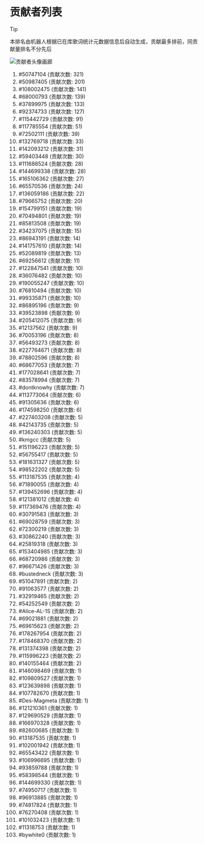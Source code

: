 # 贡献者列表

> [!TIP]
> 本排名由机器人根据已在库歌词统计元数据信息后自动生成，贡献最多排前，同贡献量排名不分先后

![贡献者头像画廊](./CONTRIBUTORS.svg)

1. #50747104 (贡献次数: 321)
2. #50987405 (贡献次数: 201)
3. #108002475 (贡献次数: 141)
4. #68000793 (贡献次数: 139)
5. #37899975 (贡献次数: 133)
6. #92374733 (贡献次数: 127)
7. #115442729 (贡献次数: 91)
8. #117785554 (贡献次数: 51)
9. #72502111 (贡献次数: 39)
10. #132769718 (贡献次数: 33)
11. #142093212 (贡献次数: 31)
12. #59403448 (贡献次数: 30)
13. #111688524 (贡献次数: 28)
14. #144699338 (贡献次数: 28)
15. #165106362 (贡献次数: 27)
16. #65570536 (贡献次数: 24)
17. #136059186 (贡献次数: 22)
18. #79665752 (贡献次数: 20)
19. #154799151 (贡献次数: 19)
20. #70494801 (贡献次数: 19)
21. #85813508 (贡献次数: 19)
22. #34237075 (贡献次数: 15)
23. #86943191 (贡献次数: 14)
24. #141757610 (贡献次数: 14)
25. #52089819 (贡献次数: 13)
26. #69256612 (贡献次数: 11)
27. #122847541 (贡献次数: 10)
28. #36076482 (贡献次数: 10)
29. #190055247 (贡献次数: 10)
30. #76810494 (贡献次数: 10)
31. #99335871 (贡献次数: 10)
32. #86895196 (贡献次数: 9)
33. #39523898 (贡献次数: 9)
34. #205412075 (贡献次数: 9)
35. #12137562 (贡献次数: 9)
36. #70053196 (贡献次数: 8)
37. #56493273 (贡献次数: 8)
38. #227764671 (贡献次数: 8)
39. #78802596 (贡献次数: 8)
40. #68677053 (贡献次数: 7)
41. #177028641 (贡献次数: 7)
42. #83578994 (贡献次数: 7)
43. #dontknowhy (贡献次数: 7)
44. #113773064 (贡献次数: 6)
45. #91305636 (贡献次数: 6)
46. #174598250 (贡献次数: 6)
47. #227403208 (贡献次数: 5)
48. #42143735 (贡献次数: 5)
49. #136240303 (贡献次数: 5)
50. #kmgcc (贡献次数: 5)
51. #151196223 (贡献次数: 5)
52. #56755417 (贡献次数: 5)
53. #181631327 (贡献次数: 5)
54. #98522202 (贡献次数: 5)
55. #113187535 (贡献次数: 4)
56. #71890055 (贡献次数: 4)
57. #139452696 (贡献次数: 4)
58. #121381012 (贡献次数: 4)
59. #117369476 (贡献次数: 4)
60. #30791583 (贡献次数: 3)
61. #69028759 (贡献次数: 3)
62. #72300219 (贡献次数: 3)
63. #30862240 (贡献次数: 3)
64. #25819318 (贡献次数: 3)
65. #153404985 (贡献次数: 3)
66. #68720986 (贡献次数: 3)
67. #96671426 (贡献次数: 3)
68. #bustedneck (贡献次数: 3)
69. #51047891 (贡献次数: 2)
70. #91063577 (贡献次数: 2)
71. #32919465 (贡献次数: 2)
72. #54252549 (贡献次数: 2)
73. #Alice-AL-1S (贡献次数: 2)
74. #69021881 (贡献次数: 2)
75. #69615623 (贡献次数: 2)
76. #178267954 (贡献次数: 2)
77. #178468370 (贡献次数: 2)
78. #131374398 (贡献次数: 2)
79. #115996223 (贡献次数: 2)
80. #140155464 (贡献次数: 2)
81. #146098469 (贡献次数: 1)
82. #109809527 (贡献次数: 1)
83. #123639898 (贡献次数: 1)
84. #107782670 (贡献次数: 1)
85. #Des-Magmeta (贡献次数: 1)
86. #121210361 (贡献次数: 1)
87. #129690529 (贡献次数: 1)
88. #166970328 (贡献次数: 1)
89. #82600685 (贡献次数: 1)
90. #13187535 (贡献次数: 1)
91. #102001942 (贡献次数: 1)
92. #65543422 (贡献次数: 1)
93. #106996695 (贡献次数: 1)
94. #93859788 (贡献次数: 1)
95. #58398544 (贡献次数: 1)
96. #144699330 (贡献次数: 1)
97. #74950717 (贡献次数: 1)
98. #96913885 (贡献次数: 1)
99. #74817824 (贡献次数: 1)
100. #76270408 (贡献次数: 1)
101. #101032423 (贡献次数: 1)
102. #11318753 (贡献次数: 1)
103. #bywhite0 (贡献次数: 1)
